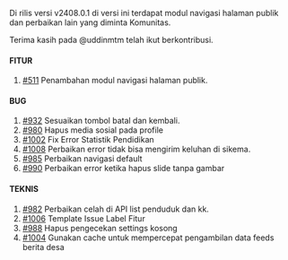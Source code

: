 Di rilis versi v2408.0.1 di versi ini terdapat modul navigasi halaman publik dan perbaikan lain yang diminta Komunitas.

Terima kasih pada @uddinmtm telah ikut berkontribusi.

#### FITUR

1. [#511](https://github.com/OpenSID/OpenDK/issues/511) Penambahan modul navigasi halaman publik.


#### BUG
 
1. [#932](https://github.com/OpenSID/OpenDK/issues/932) Sesuaikan tombol batal dan kembali.
2. [#980](https://github.com/OpenSID/OpenDK/issues/980) Hapus media sosial pada profile
3. [#1002](https://github.com/OpenSID/OpenDK/issues/1002) Fix Error Statistik Pendidikan
4. [#1008](https://github.com/OpenSID/OpenDK/issues/1008) Perbaikan error tidak bisa mengirim keluhan di sikema.
5. [#985](https://github.com/OpenSID/OpenDK/issues/985) Perbaikan navigasi default
6. [#990](https://github.com/OpenSID/OpenDK/issues/990) Perbaikan error ketika hapus slide tanpa gambar

#### TEKNIS

1. [#982](https://github.com/OpenSID/OpenDK/issues/982) Perbaikan celah di API list penduduk dan kk.
2. [#1006](https://github.com/OpenSID/OpenDK/issues/1006) Template Issue Label Fitur
3. [#988](https://github.com/OpenSID/OpenDK/pull/988) Hapus pengecekan settings kosong
4. [#1004](https://github.com/OpenSID/OpenDK/issues/1004) Gunakan cache untuk mempercepat pengambilan data feeds berita desa
